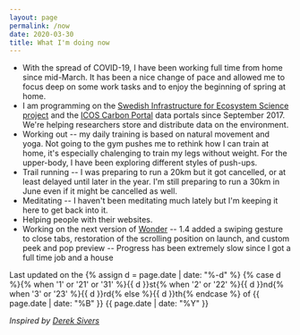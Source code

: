 ```yaml
---
layout: page
permalink: /now
date: 2020-03-30
title: What I'm doing now
---
```


- With the spread of COVID-19, I have been working full time from home since mid-March. It has been a nice change of pace and allowed me to focus deep on some work tasks and to enjoy the beginning of spring at home.
- I am programming on the [Swedish Infrastructure for Ecosystem Science project](http://www.fieldsites.se/en-GB) and the [ICOS Carbon Portal](https://www.icos-cp.eu/) data portals since September 2017. We're helping researchers store and distribute data on the environment.
- Working out -- my daily training is based on natural movement and yoga. Not going to the gym pushes me to rethink how I can train at home, it's especially chalenging to train my legs without weight. For the upper-body, I have been exploring different styles of push-ups.
- Trail running -- I was preparing to run a 20km but it got cancelled, or at least delayed until later in the year. I'm still preparing to run a 30km in June even if it might be cancelled as well.
- Meditating -- I haven't been meditating much lately but I'm keeping it here to get back into it.
- Helping people with their websites.
- Working on the next version of [Wonder](https://itunes.apple.com/us/app/wonder-reader-for-wikipedia/id1050888989?mt=8&at=1010lo2M) -- 1.4 added a swiping gesture to close tabs, restoration of the scrolling position on launch, and custom peek and pop preview -- Progress has been extremely slow since I got a full time job and a house

Last updated on the {% assign d = page.date | date: "%-d" %}
{% case d %}{% when '1' or '21' or '31' %}{{ d }}st{% when '2' or '22' %}{{ d }}nd{% when '3' or '23' %}{{ d }}rd{% else %}{{ d }}th{% endcase %}
of {{ page.date | date: "%B" }}
{{ page.date | date: "%Y" }}

*Inspired by [Derek Sivers](https://sivers.org/nowff)*
